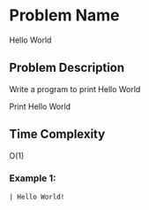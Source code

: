 # Problem Name 
Hello  World

## Problem Description
Write a program to print Hello World

Print Hello World

## Time Complexity
O(1)

### Example 1:

```
| Hello World!
```
